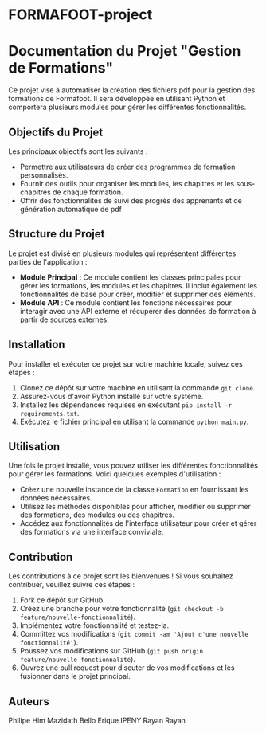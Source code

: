 # FORMAFOOT-project
# Documentation du Projet "Gestion de Formations"

Ce projet vise à  automatiser la création des fichiers pdf pour la gestion des formations de Formafoot. Il sera développée en utilisant Python et comportera plusieurs modules pour gérer les différentes fonctionnalités.

## Objectifs du Projet

 Les principaux objectifs sont les suivants :

- Permettre aux utilisateurs de créer des programmes de formation personnalisés.
- Fournir des outils pour organiser les modules, les chapitres et les sous-chapitres de chaque formation.
- Offrir des fonctionnalités de suivi des progrès des apprenants et de génération automatique de pdf

## Structure du Projet

Le projet est divisé en plusieurs modules qui représentent différentes parties de l'application :

- **Module Principal** : Ce module contient les classes principales pour gérer les formations, les modules et les chapitres. Il inclut également les fonctionnalités de base pour créer, modifier et supprimer des éléments.
- **Module API** : Ce module contient les fonctions nécessaires pour interagir avec une API externe et récupérer des données de formation à partir de sources externes.


## Installation 

Pour installer et exécuter ce projet sur votre machine locale, suivez ces étapes :

1. Clonez ce dépôt sur votre machine en utilisant la commande `git clone`.
2. Assurez-vous d'avoir Python installé sur votre système.
3. Installez les dépendances requises en exécutant `pip install -r requirements.txt`.
4. Exécutez le fichier principal en utilisant la commande `python main.py`.

## Utilisation

Une fois le projet installé, vous pouvez utiliser les différentes fonctionnalités pour gérer les formations. Voici quelques exemples d'utilisation :

- Créez une nouvelle instance de la classe `Formation` en fournissant les données nécessaires.
- Utilisez les méthodes disponibles pour afficher, modifier ou supprimer des formations, des modules ou des chapitres.
- Accédez aux fonctionnalités de l'interface utilisateur pour créer et gérer des formations via une interface conviviale.

## Contribution

Les contributions à ce projet sont les bienvenues ! Si vous souhaitez contribuer, veuillez suivre ces étapes :

1. Fork ce dépôt sur GitHub.
2. Créez une branche pour votre fonctionnalité (`git checkout -b feature/nouvelle-fonctionnalité`).
3. Implémentez votre fonctionnalité et testez-la.
4. Committez vos modifications (`git commit -am 'Ajout d'une nouvelle fonctionnalité'`).
5. Poussez vos modifications sur GitHub (`git push origin feature/nouvelle-fonctionnalité`).
6. Ouvrez une pull request pour discuter de vos modifications et les fusionner dans le projet principal.

## Auteurs

Philipe Him
Mazidath Bello
Erique IPENY
Rayan
Rayan

